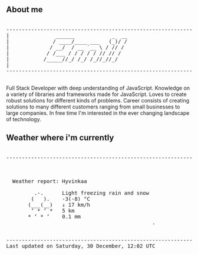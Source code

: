 ## About me

<pre>

--------------------------------------------------------------------------------------
|			    ______            _  __
|			   / ____/____ ___   (_)/ /
|			  / __/  / __ `__ \ / // / 
|			 / /___ / / / / / // // /  
|			/_____//_/ /_/ /_//_//_/   
|                           
--------------------------------------------------------------------------------------

</pre>

Full Stack Developer with deep understanding of JavaScript. Knowledge on a variety of libraries and frameworks made for JavaScript. Loves to create robust solutions for different kinds of problems. Career consists of creating solutions to many different customers ranging from small businesses to large companies. In free time I'm interested in the ever changing landscape of technology. 



## Weather where i'm currently  

<pre>

--------------------------------------------------------------------------------------


 
  Weather report: Hyvinkaa  
    
         .-.      Light freezing rain and snow  
        (   ).    -3(-8) °C  
       (___(__)   ↓ 17 km/h  
        ‘ * ‘ *   5 km  
       * ‘ * ‘    0.1 mm  
                                               .


--------------------------------------------------------------------------------------
Last updated on Saturday, 30 December, 12:02 UTC
</pre>
